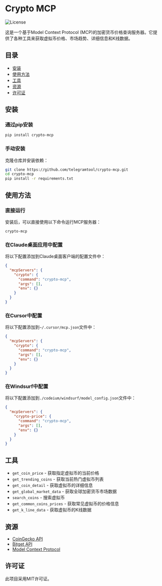 # Crypto MCP

![License](https://img.shields.io/badge/license-MIT-blue.svg)

这是一个基于Model Context Protocol (MCP)的加密货币价格查询服务器。它提供了各种工具来获取虚拟币价格、市场趋势、详细信息和K线数据。

## 目录

* [安装](#安装)
* [使用方法](#使用方法)
* [工具](#工具)
* [资源](#资源)
* [许可证](#许可证)

## 安装

### 通过pip安装

```bash
pip install crypto-mcp
```

### 手动安装

克隆仓库并安装依赖：

```bash
git clone https://github.com/telegramtool/crypto-mcp.git
cd crypto-mcp
pip install -r requirements.txt
```

## 使用方法

### 直接运行

安装后，可以直接使用以下命令运行MCP服务器：

```bash
crypto-mcp
```

### 在Claude桌面应用中配置

将以下配置添加到Claude桌面客户端的配置文件中：

```json
{
  "mcpServers": {
    "crypto": {
      "command": "crypto-mcp",
      "args": [],
      "env": {}
    }
  }
}
```

### 在Cursor中配置

将以下配置添加到`~/.cursor/mcp.json`文件中：

```json
{
  "mcpServers": {
    "crypto": {
      "command": "crypto-mcp",
      "args": [],
      "env": {}
    }
  }
}
```

### 在Windsurf中配置

将以下配置添加到`./codeium/windsurf/model_config.json`文件中：

```json
{
  "mcpServers": {
    "crypto-price": {
      "command": "crypto-mcp",
      "args": [],
      "env": {}
    }
  }
}
```

## 工具

* `get_coin_price` - 获取指定虚拟币的当前价格
* `get_trending_coins` - 获取当前热门虚拟币列表
* `get_coin_detail` - 获取虚拟币的详细信息
* `get_global_market_data` - 获取全球加密货币市场数据
* `search_coins` - 搜索虚拟币
* `get_common_coins_prices` - 获取常见虚拟币的价格信息
* `get_k_line_data` - 获取虚拟币的K线数据

## 资源

* [CoinGecko API](https://www.coingecko.com/en/api)
* [Bitget API](https://bitgetlimited.github.io/apidoc/en/spot)
* [Model Context Protocol](https://github.com/hyperbrowserai/mcp)

## 许可证

此项目采用MIT许可证。
